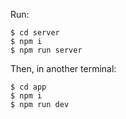 Run:

    $ cd server
    $ npm i
    $ npm run server

Then, in another terminal:

    $ cd app
    $ npm i
    $ npm run dev

